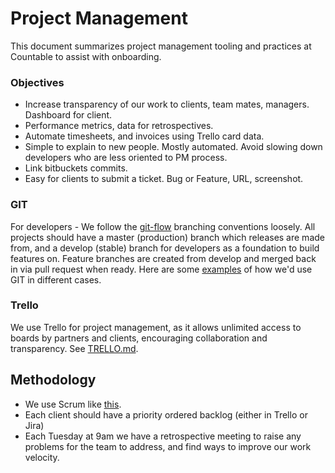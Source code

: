 # Project Management

This document summarizes project management tooling and practices at Countable to assist with onboarding.

### Objectives

  * Increase transparency of our work to clients, team mates, managers. Dashboard for client.
  * Performance metrics, data for retrospectives.
  * Automate timesheets, and invoices using Trello card data.
  * Simple to explain to new people. Mostly automated. Avoid slowing down developers who are less oriented to PM process.
  * Link bitbuckets commits.
  * Easy for clients to submit a ticket. Bug or Feature, URL, screenshot.

### GIT

For developers - We follow the [git-flow](https://datasift.github.io/gitflow/IntroducingGitFlow.html) branching conventions loosely. All projects should have a master (production) branch which releases are made from, and a develop (stable) branch for developers as a foundation to build features on. Feature branches are created from develop and merged back in via pull request when ready. Here are some [examples](../engineering/GIT.md) of how we'd use GIT in different cases.

### Trello

We use Trello for project management, as it allows unlimited access to boards by partners and clients, encouraging  collaboration and transparency. See [TRELLO.md](./TRELLO.md).

## Methodology

  * We use Scrum like [this](./SCRUM.md).
  * Each client should have a priority ordered backlog (either in Trello or Jira)
  * Each Tuesday at 9am we have a retrospective meeting to raise any problems for the team to address, and find ways to improve our work velocity.


